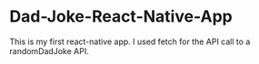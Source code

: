 # Dad-Joke-React-Native-App

This is my first react-native app. I used fetch for the API call to a randomDadJoke API.
